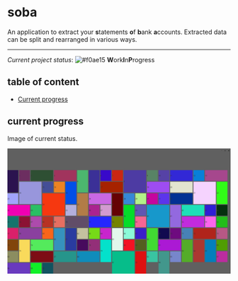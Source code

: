 # soba

An application to extract your **s**tatements **o**f **b**ank **a**ccounts. Extracted data can be split and rearranged
in various ways.

---

_Current project status_: ![#f0ae15](https://via.placeholder.com/15/f0ae15/000000?text=+) **W**ork**I**n**P**rogress

## table of content

- [Current progress](#current-progress)

## current progress

Image of current status.

![current status](/docs/unique-window-style.png)
